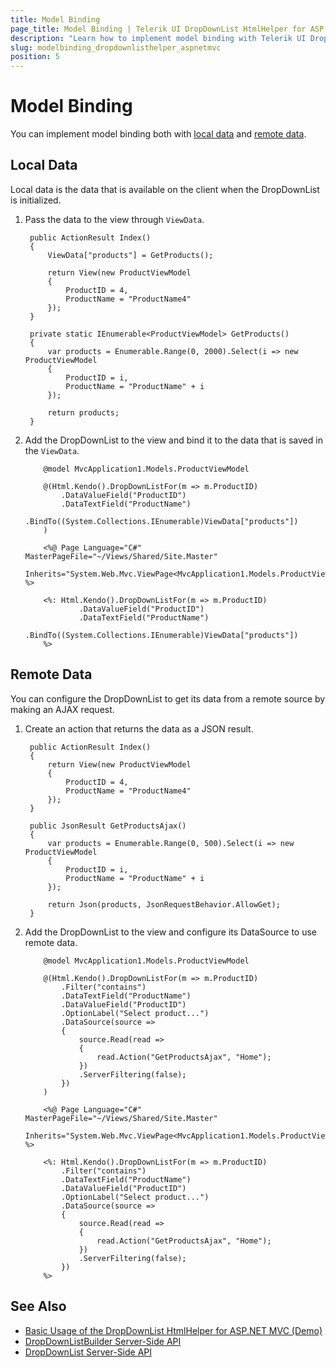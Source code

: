 ```yaml
---
title: Model Binding
page_title: Model Binding | Telerik UI DropDownList HtmlHelper for ASP.NET MVC
description: "Learn how to implement model binding with Telerik UI DropDownList HtmlHelper for ASP.NET MVC."
slug: modelbinding_dropdownlisthelper_aspnetmvc
position: 5
---
```


# Model Binding

You can implement model binding both with [local data](#local-data) and [remote data](#remote-data).

## Local Data

Local data is the data that is available on the client when the DropDownList is initialized.

1. Pass the data to the view through `ViewData`.

        public ActionResult Index()
        {
            ViewData["products"] = GetProducts();

            return View(new ProductViewModel
            {
                ProductID = 4,
                ProductName = "ProductName4"
            });
        }

        private static IEnumerable<ProductViewModel> GetProducts()
        {
            var products = Enumerable.Range(0, 2000).Select(i => new ProductViewModel
            {
                ProductID = i,
                ProductName = "ProductName" + i
            });

            return products;
        }

1. Add the DropDownList to the view and bind it to the data that is saved in the `ViewData`.

    ```Razor
        @model MvcApplication1.Models.ProductViewModel

        @(Html.Kendo().DropDownListFor(m => m.ProductID)
            .DataValueField("ProductID")
            .DataTextField("ProductName")
            .BindTo((System.Collections.IEnumerable)ViewData["products"])
        )
    ```
    ```ASPX
        <%@ Page Language="C#" MasterPageFile="~/Views/Shared/Site.Master"
        Inherits="System.Web.Mvc.ViewPage<MvcApplication1.Models.ProductViewModel>" %>

        <%: Html.Kendo().DropDownListFor(m => m.ProductID)
                .DataValueField("ProductID")
                .DataTextField("ProductName")
                .BindTo((System.Collections.IEnumerable)ViewData["products"])
        %>
    ```

## Remote Data

You can configure the DropDownList to get its data from a remote source by making an AJAX request.

1. Create an action that returns the data as a JSON result.

        public ActionResult Index()
        {
            return View(new ProductViewModel
            {
                ProductID = 4,
                ProductName = "ProductName4"
            });
        }

        public JsonResult GetProductsAjax()
        {
            var products = Enumerable.Range(0, 500).Select(i => new ProductViewModel
            {
                ProductID = i,
                ProductName = "ProductName" + i
            });

            return Json(products, JsonRequestBehavior.AllowGet);
        }

1. Add the DropDownList to the view and configure its DataSource to use remote data.

    ```Razor
        @model MvcApplication1.Models.ProductViewModel

        @(Html.Kendo().DropDownListFor(m => m.ProductID)
            .Filter("contains")
            .DataTextField("ProductName")
            .DataValueField("ProductID")
            .OptionLabel("Select product...")
            .DataSource(source =>
            {
                source.Read(read =>
                {
                    read.Action("GetProductsAjax", "Home");
                })
                .ServerFiltering(false);
            })
        )
    ```
    ```ASPX
        <%@ Page Language="C#" MasterPageFile="~/Views/Shared/Site.Master"
        Inherits="System.Web.Mvc.ViewPage<MvcApplication1.Models.ProductViewModel>" %>

        <%: Html.Kendo().DropDownListFor(m => m.ProductID)
            .Filter("contains")
            .DataTextField("ProductName")
            .DataValueField("ProductID")
            .OptionLabel("Select product...")
            .DataSource(source =>
            {
                source.Read(read =>
                {
                    read.Action("GetProductsAjax", "Home");
                })
                .ServerFiltering(false);
            })
        %>
    ```

## See Also

* [Basic Usage of the DropDownList HtmlHelper for ASP.NET MVC (Demo)](https://demos.telerik.com/aspnet-mvc/dropdownlist)
* [DropDownListBuilder Server-Side API](http://docs.telerik.com/aspnet-mvc/api/Kendo.Mvc.UI.Fluent/DropDownListBuilder)
* [DropDownList Server-Side API](/api/dropdownlist)
